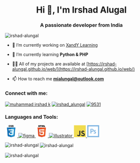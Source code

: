 <h1 align="center">Hi 👋, I'm Irshad Alugal</h1>
<h3 align="center">A passionate developer from India</h3>


<p align="left"> <img src="https://komarev.com/ghpvc/?username=irshad-alungal&label=Profile%20views&color=0e75b6&style=flat" alt="irshad-alungal" /> </p>


- 🔭 I’m currently working on [XandY Learning](https://www.linkedin.com/company/xandylearning/mycompany/)

- 🌱 I’m currently learning **Python & PHP**

- 👨‍💻 All of my projects are available at [https://irshad-alungal.github.io/web/](https://irshad-alungal.github.io/web/)

- 📫 How to reach me **mialungal@outlook.com**

<h3 align="left">Connect with me:</h3>
<p align="left">
<a href="https://www.linkedin.com/in/muhammad-irshad-k-472401185" target="blank"><img align="center" src="https://raw.githubusercontent.com/rahuldkjain/github-profile-readme-generator/master/src/images/icons/Social/linked-in-alt.svg" alt="muhammad irshad k" height="30" width="40" /></a>
<a href="https://instagram.com/irshad_alungal" target="blank"><img align="center" src="https://raw.githubusercontent.com/rahuldkjain/github-profile-readme-generator/master/src/images/icons/Social/instagram.svg" alt="irshad_alungal" height="30" width="40" /></a>
<a href="https://discord.gg/9531" target="blank"><img align="center" src="https://raw.githubusercontent.com/rahuldkjain/github-profile-readme-generator/master/src/images/icons/Social/discord.svg" alt="9531" height="30" width="40" /></a>
</p>

<h3 align="left">Languages and Tools:</h3>
<p align="left"> <a href="https://www.w3schools.com/css/" target="_blank" rel="noreferrer"> <img src="https://raw.githubusercontent.com/devicons/devicon/master/icons/css3/css3-original-wordmark.svg" alt="css3" width="40" height="40"/> </a> <a href="https://www.figma.com/" target="_blank" rel="noreferrer"> <img src="https://www.vectorlogo.zone/logos/figma/figma-icon.svg" alt="figma" width="40" height="40"/> </a> <a href="https://www.w3.org/html/" target="_blank" rel="noreferrer"> <img src="https://raw.githubusercontent.com/devicons/devicon/master/icons/html5/html5-original-wordmark.svg" alt="html5" width="40" height="40"/> </a> <a href="https://www.adobe.com/in/products/illustrator.html" target="_blank" rel="noreferrer"> <img src="https://www.vectorlogo.zone/logos/adobe_illustrator/adobe_illustrator-icon.svg" alt="illustrator" width="40" height="40"/> </a> <a href="https://developer.mozilla.org/en-US/docs/Web/JavaScript" target="_blank" rel="noreferrer"> <img src="https://raw.githubusercontent.com/devicons/devicon/master/icons/javascript/javascript-original.svg" alt="javascript" width="40" height="40"/> </a> <a href="https://www.photoshop.com/en" target="_blank" rel="noreferrer"> <img src="https://raw.githubusercontent.com/devicons/devicon/master/icons/photoshop/photoshop-line.svg" alt="photoshop" width="40" height="40"/> </a> </p>

<p><img align="left" src="https://github-readme-stats.vercel.app/api/top-langs?username=irshad-alungal&show_icons=true&locale=en&layout=compact" alt="irshad-alungal" /></p>

<p>&nbsp;<img align="center" src="https://github-readme-stats.vercel.app/api?username=irshad-alungal&show_icons=true&locale=en" alt="irshad-alungal" /></p>

<p><img align="center" src="https://github-readme-streak-stats.herokuapp.com/?user=irshad-alungal&" alt="irshad-alungal" /></p>
